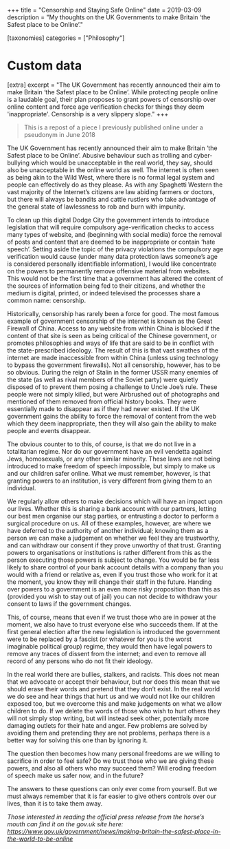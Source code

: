 +++
title = "Censorship and Staying Safe Online"
date = 2019-03-09
description = "My thoughts on the UK Governments to make Britain ‘the Safest place to be Online’."

[taxonomies]
categories = ["Philosophy"]

# Custom data
[extra]
excerpt = "The UK Government has recently announced their aim to make Britain ‘the Safest place to be Online’. While protecting people online is a laudable goal, their plan proposes to grant powers of censorship over online content and force age verification checks for things they deem 'inappropriate'. Censorship is a very slippery slope."
+++
<blockquote class="wp-block-quote">
  <p>
    This is a repost of a piece I previously published online under a pseudonym in June 2018
  </p>
</blockquote>

<div class="text-block">
  <p>
    The UK Government has recently announced their aim to make Britain ‘the Safest place to be Online’. Abusive behaviour such as trolling and cyber-bullying which would be unacceptable in the real world, they say, should also be unacceptable in the online world as well. The internet is often seen as being akin to the Wild West, where there is no formal legal system and people can effectively do as they please. As with any Spaghetti Western the vast majority of the Internet’s citizens are law abiding farmers or doctors, but there will always be bandits and cattle rustlers who take advantage of the general state of lawlessness to rob and burn with impunity.
  </p>

  <!--more-->

  <p>
    To clean up this digital Dodge City the government intends to introduce legislation that will require compulsory age-verification checks to access many types of website, and (beginning with social media) force the removal of posts and content that are deemed to be inappropriate or contain ‘hate speech’. Setting aside the topic of the privacy violations the compulsory age verification would cause (under many data protection laws someone’s age is considered personally identifiable information), I would like concentrate on the powers to permanently remove offensive material from websites. This would not be the first time that a government has altered the content of the sources of information being fed to their citizens, and whether the medium is digital, printed, or indeed televised the processes share a common name: censorship.
  </p>

  <p>
    Historically, censorship has rarely been a force for good. The most famous example of government censorship of the internet is known as the Great Firewall of China. Access to any website from within China is blocked if the content of that site is seen as being critical of the Chinese government, or promotes philosophies and ways of life that are said to be in conflict with the state-prescribed ideology. The result of this is that vast swathes of the internet are made inaccessible from within China (unless using technology to bypass the government firewalls). Not all censorship, however, has to be so obvious. During the reign of Stalin in the former USSR many enemies of the state (as well as rival members of the Soviet party) were quietly disposed of to prevent them posing a challenge to Uncle Joe’s rule. These people were not simply killed, but were Airbrushed out of photographs and mentioned of them removed from official history books. They were essentially made to disappear as if they had never existed. If the UK government gains the ability to force the removal of content from the web which they deem inappropriate, then they will also gain the ability to make people and events disappear.
  </p>

  <p>
    The obvious counter to to this, of course, is that we do not live in a totalitarian regime. Nor do our government have an evil vendetta against Jews, homosexuals, or any other similar minority. These laws are not being introduced to make freedom of speech impossible, but simply to make us and our children safer online. What we must remember, however, is that granting powers to an institution, is very different from giving them to an individual.
  </p>

  <p>
    We regularly allow others to make decisions which will have an impact upon our lives. Whether this is sharing a bank account with our partners, letting our best men organise our stag parties, or entrusting a doctor to perform a surgical procedure on us. All of these examples, however, are where we have deferred to the authority of another individual; knowing them as a person we can make a judgement on whether we feel they are trustworthy, and can withdraw our consent if they prove unworthy of that trust. Granting powers to organisations or institutions is rather different from this as the person executing those powers is subject to change. You would be far less likely to share control of your bank account details with a company than you would with a friend or relative as, even if you trust those who work for it at the moment, you know they will change their staff in the future. Handing over powers to a government is an even more risky proposition than this as (provided you wish to stay out of jail) you can not decide to withdraw your consent to laws if the government changes.
  </p>

  <p>
    This, of course, means that even if we trust those who are in power at the moment, we also have to trust everyone else who succeeds them. If at the first general election after the new legislation is introduced the government were to be replaced by a fascist (or whatever for you is the worst imaginable political group) regime, they would then have legal powers to remove any traces of dissent from the internet; and even to remove all record of any persons who do not fit their ideology.
  </p>

  <p>
    In the real world there are bullies, stalkers, and racists. This does not mean that we advocate or accept their behaviour, but nor does this mean that we should erase their words and pretend that they don’t exist. In the real world we do see and hear things that hurt us and we would not like our children exposed too, but we overcome this and make judgements on what we allow children to do. If we delete the words of those who wish to hurt others they will not simply stop writing, but will instead seek other, potentially more damaging outlets for their hate and anger. Few problems are solved by avoiding them and pretending they are not problems, perhaps there is a better way for solving this one than by ignoring it.
  </p>

  <p>
    The question then becomes how many personal freedoms are we willing to sacrifice in order to feel safe? Do we trust those who we are giving these powers, and also all others who may succeed them? Will eroding freedom of speech make us safer now, and in the future?
  </p>

  <p>
    The answers to these questions can only ever come from yourself. But we must always remember that it is far easier to give others controls over our lives, than it is to take them away.
  </p>

  <p>
    <em>Those interested in reading the official press release from the horse’s mouth can find it on the gov.uk site here: <a href="https://www.gov.uk/government/news/making-britain-the-safest-place-in-the-world-to-be-online">https://www.gov.uk/government/news/making-britain-the-safest-place-in-the-world-to-be-online</a></em>
  </p>
</div>
